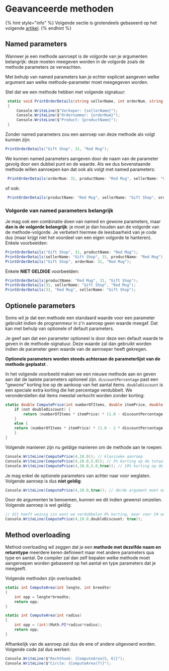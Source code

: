 # Geavanceerde methoden

{% hint style="info" %}
Volgende sectie is grotendeels gebaseerd op het volgende [artikel](https://docs.microsoft.com/en-us/dotnet/csharp/programming-guide/classes-and-structs/named-and-optional-arguments).
{% endhint %}

## Named parameters

Wanneer je een methode aanroept is de volgorde van je argumenten belangrijk: deze moeten meegeven worden in de volgorde zoals de methode parameters ze verwachten.

Met behulp van named parameters kan je echter expliciet aangeven welke argument aan welke methode-parameter moet meegegeven worden.

Stel dat we een methode hebben met volgende signatuur:

```csharp
 static void PrintOrderDetails(string sellerName, int orderNum, string productName)
 {
     Console.WriteLine($"Verkoper: {sellerName}");
     Console.WriteLine($"Ordernummer: {orderNum}");
     Console.WriteLine($"Product: {productName}");
 }
```

Zonder named parameters zou een aanroep van deze methode als volgt kunnen zijn:

```csharp
PrintOrderDetails("Gift Shop", 31, "Red Mug");
```

We kunnen named parameters aangeven door de naam van de parameter gevolg door een dubbel punt en de waarde. Als we dus bovenstaande methode willen aanroepen kan dat ook als volgt met named parameters:

```csharp
 PrintOrderDetails(orderNum: 31, productName: "Red Mug", sellerName: "Gift Shop");
```

of ook:

```csharp
 PrintOrderDetails(productName: "Red Mug", sellerName: "Gift Shop", orderNum: 31);
```

### Volgorde van named parameters belangrijk

Je mag ook een combinatie doen van named en gewone parameters, maar **dan is de volgorde belangrijk**: je moet je dan houden aan de volgorde van de methode-volgorde. Je verbetert hiermee de leesbaarheid van je code dus \(maar krijgt niet het voordeel van een eigen volgorde te hanteren\). Enkele voorbeelden:

```csharp
PrintOrderDetails("Gift Shop", 31, productName: "Red Mug");
PrintOrderDetails(sellerName: "Gift Shop", 31, productName: "Red Mug");    // C# 7.2 onwards
PrintOrderDetails("Gift Shop", orderNum: 31, "Red Mug");
```

Enkele **NIET GELDIGE** voorbeelden:

```csharp
PrintOrderDetails(productName: "Red Mug", 31, "Gift Shop");
PrintOrderDetails(31, sellerName: "Gift Shop", "Red Mug");
PrintOrderDetails(31, "Red Mug", sellerName: "Gift Shop");
```

## Optionele parameters

Soms wil je dat een methode een standaard waarde voor een parameter gebruikt indien de programmeur in z'n aanroep geen waarde meegaf. Dat kan met behulp van optionele of default parameters.

Je geef aan dat een parameter optioneel is door deze een default waarde te geven in de methode-signatuur. Deze waarde zal dan gebruikt worden indien de parameter geen waarde van de aanroeper heeft gekregen.

**Optionele parameters worden steeds achteraan de parameterlijst van de methode geplaatst** .

In het volgende voorbeeld maken we een nieuwe methode aan en geven aan dat de laatste parameters optioneel zijn. `discountPercentage` past een "gewone" korting toe op de aankoop van het aantal items. `doubleDiscount` is een speciale extra korting die het percentage verdubbelt. We veronderstellen dat items meestal verkocht worden zonder korting:

```csharp
static double ComputePrice(int numberOfItems, double itemPrice, double discountPercentage = 0, bool doubleDiscount = false) {
    if (not doubleDiscount) {
        return (numberOfItems * itemPrice) * (1.0 - discountPercentage / 100) - storeCredit;
    }
    else {
    return (numberOfItems * itemPrice) * (1.0 - 2 * discountPercentage / 100) - storeCredit;
    }
}
```

Volgende manieren zijn nu geldige manieren om de methode aan te roepen:

```csharp
Console.WriteLine(ComputePrice(4,10.0)); // klassieke aanroep
Console.WriteLine(ComputePrice(4,10.0,5.0)); // 5% korting op de totaalprijs
Console.WriteLine(ComputePrice(4,10.0,5.0,true)); // 10% korting op de totaalprijs omdat de korting verdubbeld wordt
```

Je mag enkel de optionele parameters van achter naar voor weglaten. Volgende aanroep is dus **niet geldig**:

```csharp
Console.WriteLine(ComputePrice(4,10.0,true)); // derde argument moet een double zijn!
```

Door de argumenten te benoemen, kunnen we dit indien gewenst omzeilen. Volgende aanroep is wel geldig:

```csharp
// dit heeft weinig zin want we verdubbelen 0% korting, maar voor C# werkt dit wel
Console.WriteLine(ComputePrice(4,10.0,doubleDiscount: true));
```

## Method overloading

Method overloading wil zeggen dat je een **methode met dezelfde naam en returntype** meerdere keren definieert maar met andere parameters qua type en aantal. De compiler zal dan zelf bepalen welke methode moet aangeroepen worden gebaseerd op het aantal en type parameters dat je meegeeft.

Volgende methoden zijn overloaded:

```csharp
static int ComputeArea(int lengte, int breedte)
{
    int opp = lengte*breedte;
    return opp;
}

static int ComputeArea(int radius)
{
    int opp = (int)(Math.PI*radius*radius);
    return opp;
}
```

Afhankelijk van de aanroep zal dus de ene of andere uitgevoerd worden. Volgende code zal dus werken:

```csharp
Console.WriteLine($"Rechthoek: {ComputeArea(5, 6)}");
Console.WriteLine($"Circle: {ComputeArea(7)}");
```

